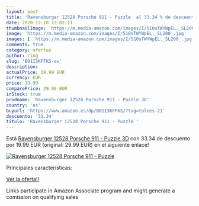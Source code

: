 ```yaml
---
layout: post
title: 'Ravensburger 12528 Porsche 911 - Puzzle  al 33.34 % de descuento'
date: 2020-12-10 13:02:11
thumbnailImage: 'https://m.media-amazon.com/images/I/510sTWYWpEL._SL200_.jpg'
image: 'https://m.media-amazon.com/images/I/510sTWYWpEL._SL200_.jpg'
images: [ 'https://m.media-amazon.com/images/I/510sTWYWpEL._SL200_.jpg' ]
comments: true
category: ofertas
author: ring
slug: 'B01I3KFFKS-es'
description:
actualPrice: 19.99 EUR
currency: EUR
price: 19.99
comparePrice: 29.99 EUR
inStock: true
prodname: 'Ravensburger 12528 Porsche 911 - Puzzle 3D'
country: 'es'
buyurl: 'https://www.amazon.es/dp/B01I3KFFKS/?tag=tolees-21'
descuento: '33.34'
titulo: 'Ravensburger 12528 Porsche 911 - Puzzle '
---
```


Está [Ravensburger 12528 Porsche 911 - Puzzle 3D](https://www.amazon.es/dp/B01I3KFFKS/?tag=tolees-21) con 33.34 de descuento por 19.99 EUR (original: 29.99 EUR) en el siguiente enlace!

[![Ravensburger 12528 Porsche 911 - Puzzle ](https://m.media-amazon.com/images/I/510sTWYWpEL._SL200_.jpg)](https://www.amazon.es/dp/B01I3KFFKS/?tag=tolees-21)

Principales características:


[Ver la oferta!!](https://www.amazon.es/dp/B01I3KFFKS/?tag=tolees-21)

Links participate in Amazon Associate program and might generate a comission on qualifying sales


